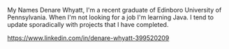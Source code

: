 My Names Denare Whyatt, I'm a recent graduate of Edinboro University of Pennsylvania.
When I'm not looking for a job I'm learning Java. I tend to update sporadically with projects that I have completed.

https://www.linkedin.com/in/denare-whyatt-399520209
